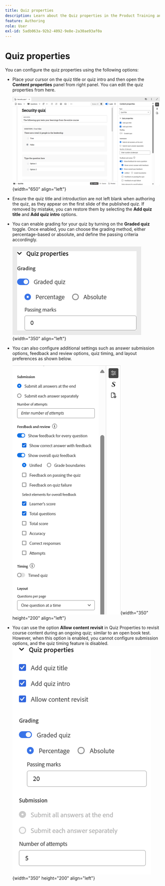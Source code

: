 ```yaml
---
title: Quiz properties
description: Learn about the Quiz properties in the Product Training and Learning
feature: Authoring
role: User
exl-id: 5adb063a-92b2-4092-9e8e-2a30ae93af0a
---
```

# Quiz properties 

You can configure the quiz properties using the following options: 

- Place your cursor on the quiz title or quiz intro and then open the **Content properties** panel from right panel. You can edit the quiz properties from here.  

    ![](assets/quiz-properties.png){width="650" align="left"}

- Ensure the quiz title and introduction are not left blank when authoring the quiz, as they appear on the first slide of the published quiz. If removed by mistake, you can restore them by selecting the **Add quiz title** and **Add quiz intro** options.  
- You can enable grading for your quiz by turning on the **Graded quiz** toggle. Once enabled, you can choose the grading method, either percentage-based or absolute, and define the passing criteria accordingly. 

    ![](assets/quiz-grading.png){width="350" align="left"} 
   
- You can also configure additional settings such as answer submission options, feedback and review options, quiz timing, and layout preferences as shown below. 

    ![](assets/additional-quiz-properties.png){width="350" height="200" align="left"}

- You can use the option **Allow content revisit** in Quiz Properties to revisit course content during an ongoing quiz; similar to an open book test. However, when this option is enabled, you cannot configure submission options, and the quiz timing feature is disabled.
    ![](assets/quiz-allow-content-revist.png){width="350" height="200" align="left"}    
